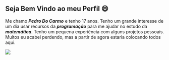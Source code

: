## Seja Bem Vindo ao meu Perfil 😄

  Me chamo ***Pedro Do Carmo*** e tenho 17 anos. Tenho um grande interesse de um dia usar recursos da ***programação*** para me ajudar no estudo da ***matemática***. Tenho um pequena experiência com alguns projetos pessoais. Muitos eu acabei perdendo, mas a partir de agora estaria colocando todos aqui.

  ![](https://media1.tenor.com/m/idITY9UQqVIAAAAC/funny-memes-2023.gif)
